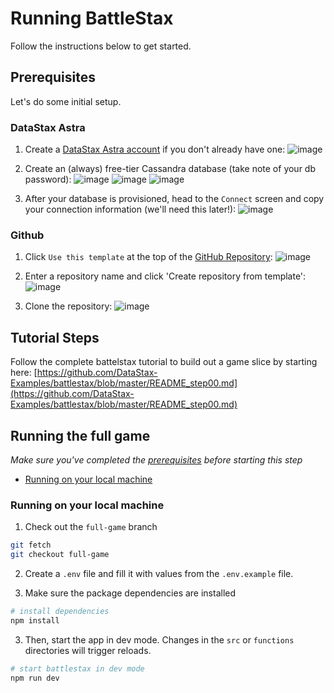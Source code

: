 <!--- Enter the repository name --->
# Running BattleStax
Follow the instructions below to get started.

<!--- 
Modify this section as needed, however always include the Astra setup parts
--->
## Prerequisites
Let's do some initial setup.

### DataStax Astra
<!--- enter a unique UTM_CODE for your sample app below --->
1. Create a [DataStax Astra account](https://astra.datastax.com/register?utm_source=github&utm_medium=referral&utm_campaign=battlestax) if you don't 
already have one:
![image](https://astra-screenshots.s3.amazonaws.com/current/register-basic-auth.png)

2. Create an (always) free-tier Cassandra database (take note of your db password):
![image](https://user-images.githubusercontent.com/69874632/101203026-ef801700-361e-11eb-8321-de2d65259763.png)
![image](https://user-images.githubusercontent.com/69874632/101203076-0292e700-361f-11eb-88ee-1f6356f4d7dc.png)
![image](https://user-images.githubusercontent.com/69874632/101203115-12aac680-361f-11eb-9087-8ff5cb9516d7.png)

3. After your database is provisioned, head to the `Connect` screen and copy your connection 
information (we'll need this later!):
![image](https://user-images.githubusercontent.com/69874632/101203076-0292e700-361f-11eb-88ee-1f6356f4d7dc.png)

### Github
<!-- Enter your GITHUB_URL below -->
1. Click `Use this template` at the top of the [GitHub Repository](https://github.com/DataStax-Examples/battlestax):
![image](https://raw.githubusercontent.com/DataStax-Examples/sample-app-template/master/screenshots/github-use-template.png)

2. Enter a repository name and click 'Create repository from template':
![image](https://raw.githubusercontent.com/DataStax-Examples/sample-app-template/master/screenshots/github-create-repository.png)

3. Clone the repository:
![image](https://raw.githubusercontent.com/DataStax-Examples/sample-app-template/master/screenshots/github-clone.png)

## Tutorial Steps
Follow the complete battelstax tutorial to build out a game slice by starting here: [https://github.com/DataStax-Examples/battlestax/blob/master/README_step00.md](https://github.com/DataStax-Examples/battlestax/blob/master/README_step00.md)

<!--- 
Include locally as a minimum so that folks will
create an Astra DB and use your repository as a template.

Remove paths that you don't need.
--->
## Running the full game
*Make sure you've completed the [prerequisites](#prerequisites) before starting this step*
  - [Running on your local machine](#running-on-your-local-machine)

<!--- 
Include the appropriate commands to run the app locally (post cloning). If you're using
Docker or something similar, include that setup here.
--->
### Running on your local machine

1. Check out the `full-game` branch
```sh
git fetch
git checkout full-game
```

2. Create a `.env` file and fill it with values from the `.env.example` file.

3. Make sure the package dependencies are installed
```sh
# install dependencies
npm install
```

3. Then, start the app in dev mode. Changes in the `src` or `functions` directories will trigger reloads.
```sh
# start battlestax in dev mode
npm run dev
```